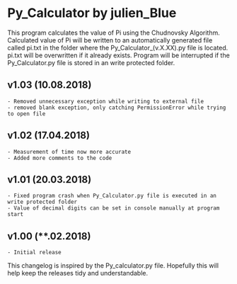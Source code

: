 # Py_Calculator by julien_Blue
This program calculates the value of Pi using the Chudnovsky Algorithm.
Calculated value of Pi will be written to an automatically generated
file called pi.txt in the folder where the Py_Calculator_(v.X.XX).py file is located.
pi.txt will be overwritten if it already exists.
Program will be interrupted if the Py_Calculator.py file is stored in an write protected folder.

## v1.03 (10.08.2018)
    - Removed unnecessary exception while writing to external file
    - removed blank exception, only catching PermissionError while trying to open file

## v1.02 (17.04.2018)
	- Measurement of time now more accurate
	- Added more comments to the code

## v1.01 (20.03.2018)
	- Fixed program crash when Py_Calculator.py file is executed in an write protected folder
	- Value of decimal digits can be set in console manually at program start

## v1.00 (**.02.2018)
	- Initial release

This changelog is inspired by the Py_calculator.py file.
Hopefully this will help keep the releases tidy and understandable.
